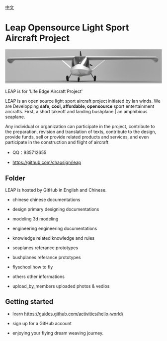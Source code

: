 [中文](https://github.com/chaosign/LEAP//blob/master/readme_cn.md)
# Leap Opensource Light Sport Aircraft Project
<img src="./leap.png" width = "1000"/>

LEAP is for 'Life Edge Aircraft Project'

LEAP is an open source light sport aircraft project initiated by Ian winds.
We are Developping **safe, cool, affordable, opensource** sport entertainment aircrafts. First, 
a short takeoff and landing bushplane | an amphibious seaplane.

Any individual or organization can participate in the project, contribute to the preparation, revision and translation of texts, contribute to the design, provide funds, sell or provide related products and services, and even participate in the construction and flight of aircraft

- QQ：935712655 
+ https://github.com/chaosign/leap

## Folder
LEAP is hosted by GitHub in English and Chinese.
- chinese             chinese documentations
+ design              primary designing documentations
- modeling            3d modeling 
+ engineering         engineering documentations
- knowledge           related knowledge and rules
+ seaplanes           referance prototypes
- bushplanes          referance prototypes 
+ flyschool           how to fly
- others              other informations
+ upload_by_members   uploaded photos & vedios

## Getting started
- learn https://guides.github.com/activities/hello-world/
+ sign up for a GitHub account
- enjoying your flying dream weaving journey.
